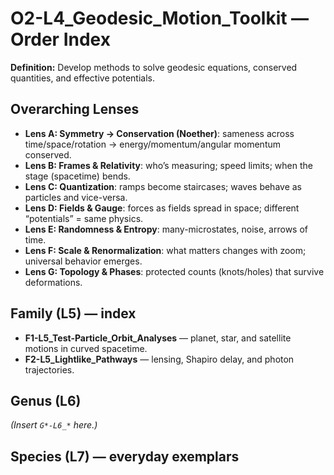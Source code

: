 # O2-L4_Geodesic_Motion_Toolkit — Order Index
**Definition:** Develop methods to solve geodesic equations, conserved quantities, and effective potentials.

## Overarching Lenses

- **Lens A: Symmetry -> Conservation (Noether)**: sameness across time/space/rotation → energy/momentum/angular momentum conserved.
- **Lens B: Frames & Relativity**: who’s measuring; speed limits; when the stage (spacetime) bends.
- **Lens C: Quantization**: ramps become staircases; waves behave as particles and vice-versa.
- **Lens D: Fields & Gauge**: forces as fields spread in space; different “potentials” = same physics.
- **Lens E: Randomness & Entropy**: many-microstates, noise, arrows of time.
- **Lens F: Scale & Renormalization**: what matters changes with zoom; universal behavior emerges.
- **Lens G: Topology & Phases**: protected counts (knots/holes) that survive deformations.

## Family (L5) — index
- **F1-L5_Test-Particle_Orbit_Analyses** — planet, star, and satellite motions in curved spacetime.
- **F2-L5_Lightlike_Pathways** — lensing, Shapiro delay, and photon trajectories.

## Genus (L6)
_(Insert `G*-L6_*` here.)_

## Species (L7) — everyday exemplars
